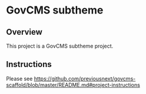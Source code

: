 GovCMS subtheme
===============

## Overview

This project is a GovCMS subtheme project.

## Instructions

Please see https://github.com/previousnext/govcms-scaffold/blob/master/README.md#project-instructions

